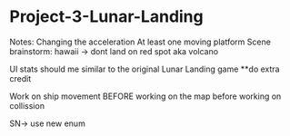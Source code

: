 # Project-3-Lunar-Landing



Notes:
Changing the acceleration 
At least one moving platform
Scene brainstorm:
    hawaii -> dont land on red spot aka volcano

UI stats should me similar to the original Lunar Landing game
**do extra credit

Work on ship movement BEFORE working on the map before working on collission




SN-> use new enum

